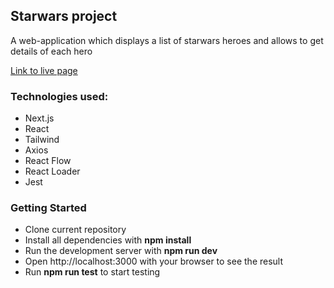 ## Starwars project 
A web-application which displays a list of starwars heroes and allows to get details of each hero

[Link to live page](https://nextjs.org/docs)

### Technologies used:
<ul>
<li>Next.js</li>
<li>React</li>
<li>Tailwind</li>
<li>Axios</li>
<li>React Flow</li>
<li>React Loader</li>
<li>Jest</li>
</ul>

### Getting Started

- Clone current repository
- Install all dependencies with **npm install**
- Run the development server with **npm run dev**
- Open http://localhost:3000 with your browser to see the result
- Run **npm run test** to start testing






